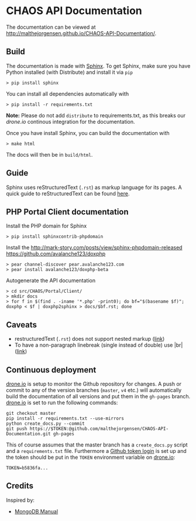 CHAOS API Documentation
=======================
The documentation can be viewed at <http://malthejorgensen.github.io/CHAOS-API-Documentation/>.

Build
-----
The documentation is made with [Sphinx](http://sphinx-doc.org).
To get Sphinx, make sure you have Python installed (with Distribute)
and install it via `pip`

    > pip install sphinx

You can install all dependencies automatically with

    > pip install -r requirements.txt

**Note:** Please do not add `distribute` to requirements.txt, as this
breaks our _drone.io_ continous integration for the documentation.

Once you have install Sphinx, you can build the documentation with

    > make html

The docs will then be in `build/html`.

Guide
-----
Sphinx uses reStructuredText (`.rst`) as markup language for its pages. A quick
guide to reStructuredText can be found [here](http://docutils.sourceforge.net/docs/user/rst/quickref.html).

PHP Portal Client documentation
----------------------------

Install the PHP domain for Sphinx

    > pip install sphinxcontrib-phpdomain

Install the 
http://mark-story.com/posts/view/sphinx-phpdomain-released
https://github.com/avalanche123/doxphp

    > pear channel-discover pear.avalanche123.com
    > pear install avalanche123/doxphp-beta

Autogenerate the API documentation

    > cd src/CHAOS/Portal/Client/
    > mkdir docs
    > for f in $(find . -iname '*.php' -print0); do bf="$(basename $f)"; doxphp < $f | doxphp2sphinx > docs/$bf.rst; done

Caveats
-------

 - restructuredText (`.rst`) does not support nested markup ([link](http://docutils.sourceforge.net/FAQ.html#is-nested-inline-markup-possible))
 - To have a non-paragraph linebreak (single instead of double) use |br| ([link](http://docutils.sourceforge.net/FAQ.html#how-to-indicate-a-line-break-or-a-significant-newline))


Continuous deployment
--------------------
[drone.io] is setup to monitor the Github repository for
changes. A push or commit to any of the version branches (`master`, `v4` etc.)
will automatically build the documentation of all versions and put them in
the `gh-pages` branch. [drone.io] is set to run the following commands:

    git checkout master
    pip install -r requirements.txt --use-mirrors
    python create_docs.py --commit
    git push https://$TOKEN:@github.com/malthejorgensen/CHAOS-API-Documentation.git gh-pages

This of course assumes that the master branch has a `create_docs.py` script and
a `requirements.txt` file. Furthermore a [Github token login] is set up and the
token should be put in the `TOKEN` environment variable on [drone.io]:

    TOKEN=b5836fa...

[drone.io]: http://drone.io
[Github token login]: https://help.github.com/articles/creating-an-oauth-token-for-command-line-use

Credits
-------
Inspired by:
 - [MongoDB Manual](http://docs.mongodb.org/manual/contents/)

